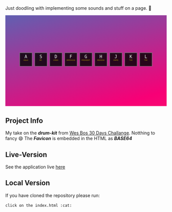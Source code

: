 ## 

Just doodling with implementing some sounds and stuff on a page. :guitar:

<p align="center"> 
<img src="github/github.png">
</p>

## Project Info

My take on the ***drum-kit*** from [Wes Bos 30 Days Challange](https://javascript30.com/). Notthing to fancy :smile: 
The ***Favicon*** is embedded in the HTML as ***BASE64***

## Live-Version

See the application live [here](https://sound.web-developer-js.de)

## Local Version

If you have cloned the repository please run:

```
click on the index.html :cat:
```
